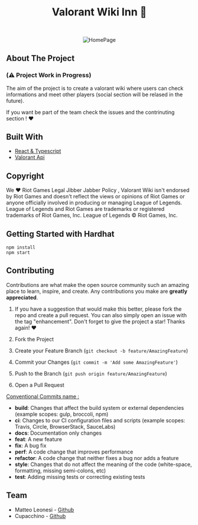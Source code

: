 <div align="center">
   <h1 align="center">Valorant Wiki Inn 🍻</h3>
</div>
<br>
<div align="center">
   
  ![HomePage](https://user-images.githubusercontent.com/38867931/166243639-408e175d-dcac-4724-a57f-53813c96f1fe.png)

</div>

## About The Project 
### (⚠️ Project Work in Progress)
The aim of the project is to create a valorant wiki where users can check informations and meet other players (social section will be relased in the future). 

If you want be part of the team check the issues and the contrinuting section ! ❤️

## Built With
* [React & Typescript](https://react-typescript-cheatsheet.netlify.app/)
* [Valorant Api](https://valorant-api.com/)

## Copyright
We ❤️ Riot Games Legal Jibber Jabber Policy , Valorant Wiki isn't endorsed by Riot Games and doesn't reflect the views or opinions of Riot Games or anyone officially involved in producing or managing League of Legends. League of Legends and Riot Games are trademarks or registered trademarks of Riot Games, Inc. League of Legends © Riot Games, Inc.

## Getting Started with Hardhat 

```shell
npm install
npm start
```

## Contributing

Contributions are what make the open source community such an amazing place to learn, inspire, and create. Any contributions you make are **greatly appreciated**. 

1. If you have a suggestion that would make this better, please fork the repo and create a pull request. You can also simply open an issue with the tag "enhancement".
Don't forget to give the project a star! Thanks again! ❤️

1. Fork the Project
2. Create your Feature Branch (`git checkout -b feature/AmazingFeature`)
3. Commit your Changes (`git commit -m 'Add some AmazingFeature'`)
4. Push to the Branch (`git push origin feature/AmazingFeature`)
5. Open a Pull Request

[Conventional Commits name : ](https://www.conventionalcommits.org/en/v1.0.0/)

* **build**: Changes that affect the build system or external dependencies (example scopes: gulp, broccoli, npm)
* **ci**: Changes to our CI configuration files and scripts (example scopes: Travis, Circle, BrowserStack, SauceLabs)
* **docs**: Documentation only changes
* **feat**: A new feature
* **fix**: A bug fix
* **perf**: A code change that improves performance
* **refactor**: A code change that neither fixes a bug nor adds a feature
* **style**: Changes that do not affect the meaning of the code (white-space, formatting, missing semi-colons, etc)
* **test**: Adding missing tests or correcting existing tests

## Team

* Matteo Leonesi - [Github](https://github.com/MatteoLeonesi)
* Cupacchino - [Github](https://github.com/Cuppachino) 
